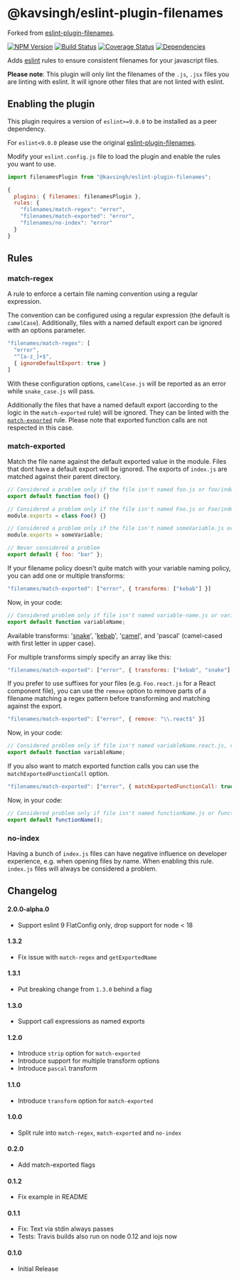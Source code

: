 # @kavsingh/eslint-plugin-filenames

Forked from [eslint-plugin-filenames](https://github.com/selaux/eslint-plugin-filenames).

[![NPM Version](https://img.shields.io/npm/v/eslint-plugin-filenames.svg?style=flat-square)](https://www.npmjs.org/package/@kavsingh/eslint-plugin-filenames)
[![Build Status](https://img.shields.io/travis/selaux/eslint-plugin-filenames.svg?style=flat-square)](https://travis-ci.org/selaux/eslint-plugin-filenames)
[![Coverage Status](https://img.shields.io/coveralls/selaux/eslint-plugin-filenames.svg?style=flat-square)](https://coveralls.io/r/selaux/eslint-plugin-filenames?branch=master)
[![Dependencies](https://img.shields.io/david/selaux/eslint-plugin-filenames.svg?style=flat-square)](https://david-dm.org/selaux/eslint-plugin-filenames)

Adds [eslint](http://eslint.org/) rules to ensure consistent filenames for your javascript files.

__Please note__: This plugin will only lint the filenames of the `.js`, `.jsx` files you are linting with eslint. It will ignore other files that are not linted with eslint.

## Enabling the plugin

This plugin requires a version of `eslint>=9.0.0` to be installed as a peer dependency.

For `eslint<9.0.0` please use the original [eslint-plugin-filenames](https://github.com/selaux/eslint-plugin-filenames).

Modify your `eslint.config.js` file to load the plugin and enable the rules you want to use.

```js
import filenamesPlugin from "@kavsingh/eslint-plugin-filenames";

{
  plugins: { filenames: filenamesPlugin },
  rules: {
    "filenames/match-regex": "error",
    "filenames/match-exported": "error",
    "filenames/no-index": "error"
  }
}
```

## Rules

### match-regex

A rule to enforce a certain file naming convention using a regular expression.

The convention can be configured using a regular expression (the default is `camelCase`). Additionally, files with a named default export can be ignored with an options parameter.

```js
"filenames/match-regex": [
  "error",
  "^[a-z_]+$",
  { ignoreDefaultExport: true }
]
```

With these configuration options, `camelCase.js` will be reported as an error while `snake_case.js` will pass.

Additionally the files that have a named default export (according to the logic in the `match-exported` rule) will be ignored. They can be linted with the [`match-exported`](#match-exported) rule. Please note that exported function calls are not respected in this case.

### match-exported

Match the file name against the default exported value in the module. Files that dont have a default export will be ignored. The exports of `index.js` are matched against their parent directory.

```js
// Considered a problem only if the file isn't named foo.js or foo/index.js
export default function foo() {}

// Considered a problem only if the file isn't named Foo.js or Foo/index.js
module.exports = class Foo() {}

// Considered a problem only if the file isn't named someVariable.js or someVariable/index.js
module.exports = someVariable;

// Never considered a problem
export default { foo: "bar" };
```

If your filename policy doesn't quite match with your variable naming policy, you can add one or multiple transforms:

```js
"filenames/match-exported": ["error", { transforms: ["kebab"] }]
```

Now, in your code:

```js
// Considered problem only if file isn't named variable-name.js or variable-name/index.js
export default function variableName;
```

Available transforms:
'[snake](https://www.npmjs.com/package/lodash.snakecase)',
'[kebab](https://www.npmjs.com/package/lodash.kebabcase)',
'[camel](https://www.npmjs.com/package/lodash.camelcase)', and
'pascal' (camel-cased with first letter in upper case).

For multiple transforms simply specify an array like this:

```js
"filenames/match-exported": ["error", { transforms: ["kebab", "snake"] }]
```

If you prefer to use suffixes for your files (e.g. `Foo.react.js` for a React component file), you can use the `remove` option to remove parts of a filename matching a regex pattern before transforming and matching against the export.

```js
"filenames/match-exported": ["error", { remove: "\\.react$" }]
```

Now, in your code:

```js
// Considered problem only if file isn't named variableName.react.js, variableName.js or variableName/index.js
export default function variableName;
```

If you also want to match exported function calls you can use the `matchExportedFunctionCall` option.

```js
"filenames/match-exported": ["error", { matchExportedFunctionCall: true }]
```

Now, in your code:

```js
// Considered problem only if file isn't named functionName.js or functionName/index.js
export default functionName();
```

### no-index

Having a bunch of `index.js` files can have negative influence on developer experience, e.g. when opening files by name. When enabling this rule. `index.js` files will always be considered a problem.

## Changelog

#### 2.0.0-alpha.0

- Support eslint 9 FlatConfig only, drop support for node < 18

#### 1.3.2

- Fix issue with `match-regex` and `getExportedName`

#### 1.3.1

- Put breaking change from `1.3.0` behind a flag

#### 1.3.0

- Support call expressions as named exports

#### 1.2.0
- Introduce `strip` option for `match-exported`
- Introduce support for multiple transform options
- Introduce `pascal` transform

#### 1.1.0
- Introduce `transform` option for `match-exported`

#### 1.0.0
- Split rule into `match-regex`, `match-exported` and `no-index`

#### 0.2.0
- Add match-exported flags

#### 0.1.2
- Fix example in README

#### 0.1.1
- Fix: Text via stdin always passes
- Tests: Travis builds also run on node 0.12 and iojs now

#### 0.1.0
- Initial Release
